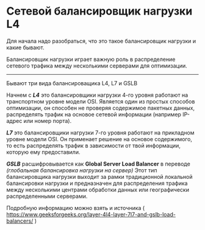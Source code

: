 # Сетевой балансировщик нагрузки L4

Для начала надо разобраться, что это такое балансировщик нагрузки и какие бывают. 

Балансировщик нагрузки играет важную роль в распределение сетевого трафика между несколькими серверами для оптимизации.

---

Бывают три вида балансироващика L4, L7 и GSLB

  Начнем с ***L4*** это балансировщики нагрузки 4-го уровня работают на транспортном уровне модели OSI.
Является один из простых способов оптимизации, он способен не проверяя содержимое пакетных данных, 
распределять трафик на основое сетевой информации (например IP-адрес или номер порта).

  ***L7*** это балансировщики нагрузки 7-го уровня работают на прикладном уровне модели OSI.
Он применает решение на основое содержимого, то есть распределять трафик в зависимости от твой информации,
которую ему предоставили.

  ***GSLB*** расшифровывается как **Global Server Load Balancer** в переводе *(глобальная балансировка нагрузки на сервер)*
Этот тип балансировщика нагрузки выходит за рамки традиционной локальной балансировки нагрузки и 
предназначен для распределения трафика между несколькими центрами обработки данных 
или географически распределенными серверами.

Подробную информацию можно взять и источника ( https://www.geeksforgeeks.org/layer-4l4-layer-7l7-and-gslb-load-balancers/ )

